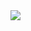 <img src="http://userserve-ak.last.fm/serve/_/54025997/Julie+Christmas+Made+Out+of+Babies++NYC++Union.jpg" align="middle" style="text-align:center"/>

